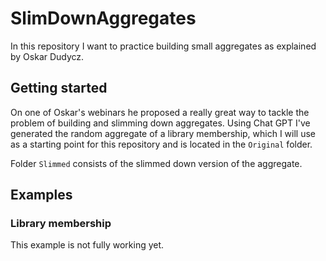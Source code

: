 # SlimDownAggregates
In this repository I want to practice building small aggregates as explained by Oskar Dudycz.

## Getting started

On one of Oskar's webinars he proposed a really great way to tackle the problem of building and slimming down aggregates. Using Chat GPT I've generated the random aggregate of a library membership, which I will use as a starting point for this repository and is located in the `Original` folder.

Folder `Slimmed` consists of the slimmed down version of the aggregate. 

## Examples

### Library membership

This example is not fully working yet. 